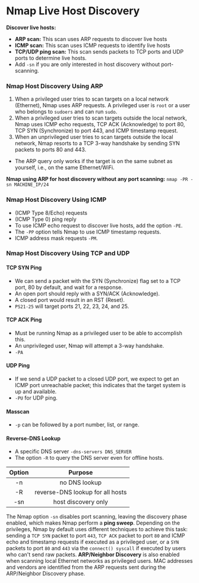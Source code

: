 # Nmap Live Host Discovery

**Discover live hosts:**

* **ARP scan:** This scan uses ARP requests to discover live hosts
* **ICMP scan:** This scan uses ICMP requests to identify live hosts
* **TCP/UDP ping scan:** This scan sends packets to TCP ports and UDP ports to determine live hosts.
* Add `-sn` if you are only interested in host discovery without port-scanning.

### Nmap Host Discovery Using ARP

1. When a privileged user tries to scan targets on a local network (Ethernet), Nmap uses ARP requests. A privileged user is `root` or a user who belongs to `sudoers` and can run `sudo`.
2. When a privileged user tries to scan targets outside the local network, Nmap uses ICMP echo requests, TCP ACK (Acknowledge) to port 80, TCP SYN (Synchronize) to port 443, and ICMP timestamp request.
3. When an unprivileged user tries to scan targets outside the local network, Nmap resorts to a TCP 3-way handshake by sending SYN packets to ports 80 and 443.

* The ARP query only works if the target is on the same subnet as yourself, i.e., on the same Ethernet/WiFi.

**Nmap using ARP for host discovery without any port scanning:** `nmap -PR -sn MACHINE_IP/24`

### Nmap Host Discovery Using ICMP

* (ICMP Type 8/Echo) requests
* (ICMP Type 0) ping reply
* To use ICMP echo request to discover live hosts, add the option `-PE`.
* The `-PP` option tells Nmap to use ICMP timestamp requests.
* ICMP address mask requests `-PM`.

### Nmap Host Discovery Using TCP and UDP

#### TCP SYN Ping

* We can send a packet with the SYN (Synchronize) flag set to a TCP port, 80 by default, and wait for a response.
* An open port should reply with a SYN/ACK (Acknowledge).
* A closed port would result in an RST (Reset).
* `PS21-25` will target ports 21, 22, 23, 24, and 25.

#### TCP ACK Ping

* Must be running Nmap as a privileged user to be able to accomplish this.
* An unprivileged user, Nmap will attempt a 3-way handshake.
* `-PA`

#### UDP Ping

* If we send a UDP packet to a closed UDP port, we expect to get an ICMP port unreachable packet; this indicates that the target system is up and available.
* `-PU` for UDP ping.

#### Masscan

* `-p` can be followed by a port number, list, or range.

#### Reverse-DNS Lookup

* A specific DNS server `-dns-servers DNS_SERVER`
* The option `-R` to query the DNS server even for offline hosts.

| Option |              Purpose             |
| :----: | :------------------------------: |
|   -n   |           no DNS lookup          |
|   -R   | reverse-DNS lookup for all hosts |
|   -sn  |        host discovery only       |



The Nmap option `-sn` disables port scanning, leaving the discovery phase enabled, which makes Nmap perform a **ping sweep**. Depending on the privileges, Nmap by default uses different techniques to achieve this task: sending a `TCP SYN` packet to port `443`, `TCP ACK` packet to port `80` and ICMP echo and timestamp requests if executed as a privileged user, or a `SYN` packets to port `80` and `443` via the `connect() syscall` if executed by users who can't send raw packets. **ARP/Neighbor Discovery** is also enabled when scanning local Ethernet networks as privileged users. MAC addresses and vendors are identified from the ARP requests sent during the ARP/Neighbor Discovery phase.
